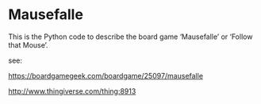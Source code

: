 # Mausefalle
This is the Python code to describe the board game ‘Mausefalle’ or ‘Follow that Mouse’.

see: 

https://boardgamegeek.com/boardgame/25097/mausefalle

http://www.thingiverse.com/thing:8913
